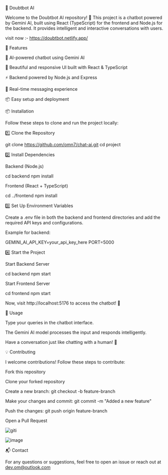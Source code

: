 🤖 Doubtbot AI

Welcome to the Doubtbot AI repository! 🚀 This project is a chatbot powered by Gemini AI, built using React (TypeScript) for the frontend and Node.js for the backend. It provides intelligent and interactive conversations with users.

visit now :- https://doubtbot.netlify.app/

🌟 Features

🤖 AI-powered chatbot using Gemini AI

🎨 Beautiful and responsive UI built with React & TypeScript

⚡️ Backend powered by Node.js and Express

🔄 Real-time messaging experience

📦 Easy setup and deployment

📦 Installation

Follow these steps to clone and run the project locally:

1️⃣ Clone the Repository

git clone https://github.com/omn7/chat-ai.git
cd project

2️⃣ Install Dependencies

Backend (Node.js)

cd backend
npm install

Frontend (React + TypeScript)

cd ../frontend
npm install

3️⃣ Set Up Environment Variables

Create a .env file in both the backend and frontend directories and add the required API keys and configurations.

Example for backend:

GEMINI_AI_API_KEY=your_api_key_here
PORT=5000

4️⃣ Start the Project

Start Backend Server

cd backend
npm start

Start Frontend Server

cd frontend
npm start

Now, visit http://localhost:5176 to access the chatbot! 🎉

🎯 Usage

Type your queries in the chatbot interface.

The Gemini AI model processes the input and responds intelligently.

Have a conversation just like chatting with a human! 💬

💡 Contributing

I welcome contributions! Follow these steps to contribute:

Fork this repository

Clone your forked repository

Create a new branch: git checkout -b feature-branch

Make your changes and commit: git commit -m "Added a new feature"

Push the changes: git push origin feature-branch

Open a Pull Request

![giti](https://github.com/user-attachments/assets/2086a053-8e43-447f-aa87-4afebe1538f8)

![image](https://github.com/user-attachments/assets/34b33d08-8e62-477f-bd45-e29526368f89)


📬 Contact

For any questions or suggestions, feel free to open an issue or reach out at dev.om@outlook.com




